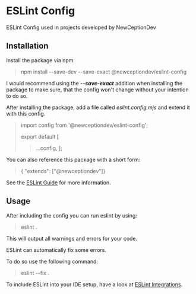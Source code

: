 # ESLint Config

ESLint Config used in projects developed by NewCeptionDev

## Installation

Install the package via npm:

> npm install --save-dev --save-exact @newceptiondev/eslint-config

I would recommend using the **_--save-exact_** addition when installing the package to make sure, that the config won't change without your intention to do so.

After installing the package, add a file called _eslint.config.mjs_ and extend it with this config.<br>

> import config from '@newceptiondev/eslint-config';
>
> export default [
> > ...config,
> >];

You can also reference this package with a short form:

> { "extends": ["@newceptiondev"]}

See the [ESLint Guide](https://eslint.org/docs/latest/user-guide/configuring/configuration-files#using-a-configuration-from-a-plugin) for more information.

## Usage

After including the config you can run eslint by using:

> eslint .

This will output all warnings and errors for your code.

ESLint can automatically fix some errors.

To do so use the following command:

> eslint --fix .

To include ESLint into your IDE setup, have a look at [ESLint Integrations](https://eslint.org/docs/latest/user-guide/integrations).
